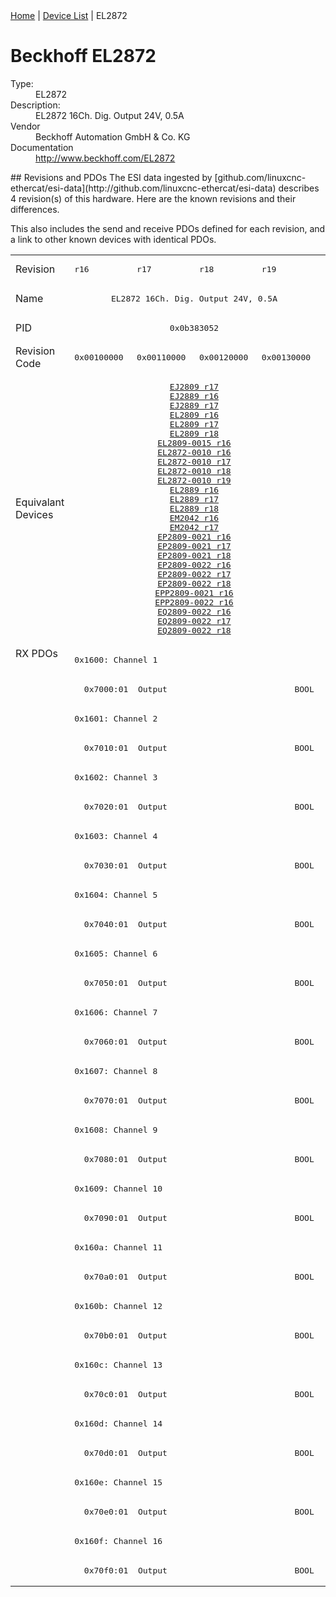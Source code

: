 <div class="nav"><a href="/esi-data">Home</a> | <a href="/esi-data/devices">Device List</a> | EL2872</div>

#  Beckhoff EL2872

<dl>
  <dt>Type:</dt><dd>EL2872</dd>
  <dt>Description:</dt><dd>EL2872 16Ch. Dig. Output 24V, 0.5A</dd>
  <dt>Vendor</dt><dd>Beckhoff Automation GmbH & Co. KG</dd>
  <dt>Documentation</dt><dd><a href="http://www.beckhoff.com/EL2872">http://www.beckhoff.com/EL2872</a></dd>
</dl>
## Revisions and PDOs
The ESI data ingested by [github.com/linuxcnc-ethercat/esi-data](http://github.com/linuxcnc-ethercat/esi-data) describes 4 revision(s) of this hardware.  Here are the known revisions and their differences.

This also includes the send and receive PDOs defined for each revision, and a link to other known devices with identical PDOs.

<table>
<tr >
<td class="first">Revision</td>
<td ><pre>r16</pre></td>
<td ><pre>r17</pre></td>
<td ><pre>r18</pre></td>
<td ><pre>r19</pre></td>
</tr>
<tr >
<td class="first">Name</td>
<td  colspan=4 align="center"><pre>EL2872 16Ch. Dig. Output 24V, 0.5A</pre></td>
</tr>
<tr >
<td class="first">PID</td>
<td  colspan=4 align="center"><pre>0x0b383052</pre></td>
</tr>
<tr >
<td class="first">Revision Code</td>
<td ><pre>0x00100000</pre></td>
<td ><pre>0x00110000</pre></td>
<td ><pre>0x00120000</pre></td>
<td ><pre>0x00130000</pre></td>
</tr>
<tr >
<td class="first">Equivalant Devices</td>
<td  colspan=4 align="center"><pre><a href="EJ2809">EJ2809 r17</a><br/><a href="EJ2889">EJ2889 r16</a><br/><a href="EJ2889">EJ2889 r17</a><br/><a href="EL2809">EL2809 r16</a><br/><a href="EL2809">EL2809 r17</a><br/><a href="EL2809">EL2809 r18</a><br/><a href="EL2809-0015">EL2809-0015 r16</a><br/><a href="EL2872-0010">EL2872-0010 r16</a><br/><a href="EL2872-0010">EL2872-0010 r17</a><br/><a href="EL2872-0010">EL2872-0010 r18</a><br/><a href="EL2872-0010">EL2872-0010 r19</a><br/><a href="EL2889">EL2889 r16</a><br/><a href="EL2889">EL2889 r17</a><br/><a href="EL2889">EL2889 r18</a><br/><a href="EM2042">EM2042 r16</a><br/><a href="EM2042">EM2042 r17</a><br/><a href="EP2809-0021">EP2809-0021 r16</a><br/><a href="EP2809-0021">EP2809-0021 r17</a><br/><a href="EP2809-0021">EP2809-0021 r18</a><br/><a href="EP2809-0022">EP2809-0022 r16</a><br/><a href="EP2809-0022">EP2809-0022 r17</a><br/><a href="EP2809-0022">EP2809-0022 r18</a><br/><a href="EPP2809-0021">EPP2809-0021 r16</a><br/><a href="EPP2809-0022">EPP2809-0022 r16</a><br/><a href="EQ2809-0022">EQ2809-0022 r16</a><br/><a href="EQ2809-0022">EQ2809-0022 r17</a><br/><a href="EQ2809-0022">EQ2809-0022 r18</a></pre></td>
</tr>
<tr class="rxpdo pdosection">
<td class="first" rowspan=32 valign=top>RX PDOs</td>
<td colspan=4 align="left"><pre>0x1600: Channel 1</pre></td>
<td></td>
</tr>
<tr class="rxpdo">
<td  colspan=4 align="left"><pre>  0x7000:01  Output                          BOOL</pre></td>
</tr>
<tr class="rxpdo pdosection">
<td  colspan=4 align="left"><pre>0x1601: Channel 2</pre></td>
</tr>
<tr class="rxpdo">
<td  colspan=4 align="left"><pre>  0x7010:01  Output                          BOOL</pre></td>
</tr>
<tr class="rxpdo pdosection">
<td  colspan=4 align="left"><pre>0x1602: Channel 3</pre></td>
</tr>
<tr class="rxpdo">
<td  colspan=4 align="left"><pre>  0x7020:01  Output                          BOOL</pre></td>
</tr>
<tr class="rxpdo pdosection">
<td  colspan=4 align="left"><pre>0x1603: Channel 4</pre></td>
</tr>
<tr class="rxpdo">
<td  colspan=4 align="left"><pre>  0x7030:01  Output                          BOOL</pre></td>
</tr>
<tr class="rxpdo pdosection">
<td  colspan=4 align="left"><pre>0x1604: Channel 5</pre></td>
</tr>
<tr class="rxpdo">
<td  colspan=4 align="left"><pre>  0x7040:01  Output                          BOOL</pre></td>
</tr>
<tr class="rxpdo pdosection">
<td  colspan=4 align="left"><pre>0x1605: Channel 6</pre></td>
</tr>
<tr class="rxpdo">
<td  colspan=4 align="left"><pre>  0x7050:01  Output                          BOOL</pre></td>
</tr>
<tr class="rxpdo pdosection">
<td  colspan=4 align="left"><pre>0x1606: Channel 7</pre></td>
</tr>
<tr class="rxpdo">
<td  colspan=4 align="left"><pre>  0x7060:01  Output                          BOOL</pre></td>
</tr>
<tr class="rxpdo pdosection">
<td  colspan=4 align="left"><pre>0x1607: Channel 8</pre></td>
</tr>
<tr class="rxpdo">
<td  colspan=4 align="left"><pre>  0x7070:01  Output                          BOOL</pre></td>
</tr>
<tr class="rxpdo pdosection">
<td  colspan=4 align="left"><pre>0x1608: Channel 9</pre></td>
</tr>
<tr class="rxpdo">
<td  colspan=4 align="left"><pre>  0x7080:01  Output                          BOOL</pre></td>
</tr>
<tr class="rxpdo pdosection">
<td  colspan=4 align="left"><pre>0x1609: Channel 10</pre></td>
</tr>
<tr class="rxpdo">
<td  colspan=4 align="left"><pre>  0x7090:01  Output                          BOOL</pre></td>
</tr>
<tr class="rxpdo pdosection">
<td  colspan=4 align="left"><pre>0x160a: Channel 11</pre></td>
</tr>
<tr class="rxpdo">
<td  colspan=4 align="left"><pre>  0x70a0:01  Output                          BOOL</pre></td>
</tr>
<tr class="rxpdo pdosection">
<td  colspan=4 align="left"><pre>0x160b: Channel 12</pre></td>
</tr>
<tr class="rxpdo">
<td  colspan=4 align="left"><pre>  0x70b0:01  Output                          BOOL</pre></td>
</tr>
<tr class="rxpdo pdosection">
<td  colspan=4 align="left"><pre>0x160c: Channel 13</pre></td>
</tr>
<tr class="rxpdo">
<td  colspan=4 align="left"><pre>  0x70c0:01  Output                          BOOL</pre></td>
</tr>
<tr class="rxpdo pdosection">
<td  colspan=4 align="left"><pre>0x160d: Channel 14</pre></td>
</tr>
<tr class="rxpdo">
<td  colspan=4 align="left"><pre>  0x70d0:01  Output                          BOOL</pre></td>
</tr>
<tr class="rxpdo pdosection">
<td  colspan=4 align="left"><pre>0x160e: Channel 15</pre></td>
</tr>
<tr class="rxpdo">
<td  colspan=4 align="left"><pre>  0x70e0:01  Output                          BOOL</pre></td>
</tr>
<tr class="rxpdo pdosection">
<td  colspan=4 align="left"><pre>0x160f: Channel 16</pre></td>
</tr>
<tr class="rxpdo">
<td  colspan=4 align="left"><pre>  0x70f0:01  Output                          BOOL</pre></td>
</tr>
</table>
